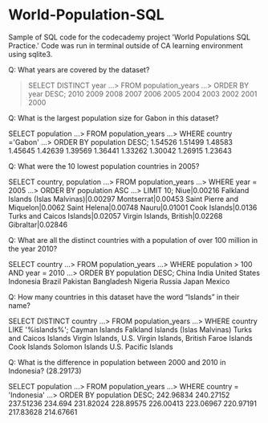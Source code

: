 # World-Population-SQL
Sample of SQL code for the codecademy project 'World Populations SQL Practice.' Code was run in terminal outside of CA learning environment using sqlite3. 

Q: What years are covered by the dataset? 

> SELECT DISTINCT year
   ...> FROM population_years
   ...> ORDER BY year DESC;
2010
2009
2008
2007
2006
2005
2004
2003
2002
2001
2000

Q: What is the largest population size for Gabon in this dataset?

SELECT population
   ...> FROM population_years
   ...> WHERE country ='Gabon'
   ...> ORDER BY population DESC;
1.54526
1.51499
1.48583
1.45645
1.42639
1.39569
1.36441
1.33262
1.30042
1.26915
1.23643

Q: What were the 10 lowest population countries in 2005?

SELECT country, population
   ...> FROM population_years
   ...> WHERE year = 2005
   ...> ORDER BY population ASC
   ...> LIMIT 10;
Niue|0.00216
Falkland Islands (Islas Malvinas)|0.00297
Montserrat|0.00453
Saint Pierre and Miquelon|0.0062
Saint Helena|0.00748
Nauru|0.01001
Cook Islands|0.0136
Turks and Caicos Islands|0.02057
Virgin Islands, British|0.02268
Gibraltar|0.02846

Q: What are all the distinct countries with a population of over 100 million in the year 2010?

 SELECT country
   ...> FROM population_years
   ...> WHERE population > 100 AND year = 2010
   ...> ORDER BY population DESC;
China
India
United States
Indonesia
Brazil
Pakistan
Bangladesh
Nigeria
Russia
Japan
Mexico

Q: How many countries in this dataset have the word “Islands” in their name?

SELECT DISTINCT country
   ...> FROM population_years
   ...> WHERE country LIKE '%islands%';
Cayman Islands
Falkland Islands (Islas Malvinas)
Turks and Caicos Islands
Virgin Islands,  U.S.
Virgin Islands, British
Faroe Islands
Cook Islands
Solomon Islands
U.S. Pacific Islands

Q: What is the difference in population between 2000 and 2010 in Indonesia? (28.29173)

SELECT population
   ...> FROM population_years
   ...> WHERE country = 'Indonesia'
   ...> ORDER BY population DESC;
242.96834
240.27152
237.51236
234.694
231.82024
228.89575
226.00413
223.06967
220.97191
217.83628
214.67661
